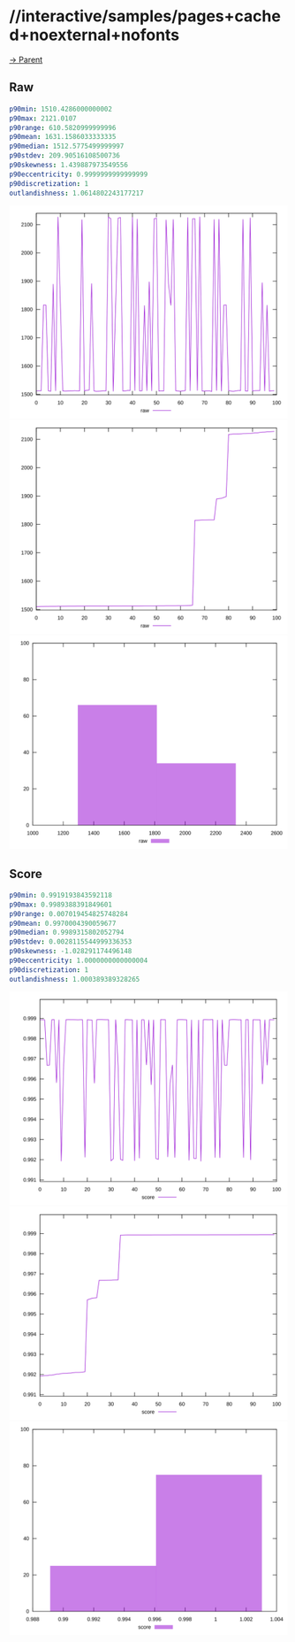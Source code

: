 
# //interactive/samples/pages+cached+noexternal+nofonts

[→ Parent](../..)


## Raw


```yaml
p90min: 1510.4286000000002
p90max: 2121.0107
p90range: 610.5820999999996
p90mean: 1631.1586033333335
p90median: 1512.5775499999997
p90stdev: 209.90516108500736
p90skewness: 1.439887973549556
p90eccentricity: 0.9999999999999999
p90discretization: 1
outlandishness: 1.0614802243177217

```

![PLOT: raw-values](./raw/values.svg)![PLOT: raw-sorted](./raw/sorted.svg)![PLOT: raw-histogram](./raw/histogram.svg)
## Score


```yaml
p90min: 0.9919193843592118
p90max: 0.9989388391849601
p90range: 0.007019454825748284
p90mean: 0.9970004390059677
p90median: 0.9989315802052794
p90stdev: 0.0028115544999336353
p90skewness: -1.028291174496148
p90eccentricity: 1.0000000000000004
p90discretization: 1
outlandishness: 1.000389389328265

```

![PLOT: score-values](./score/values.svg)![PLOT: score-sorted](./score/sorted.svg)![PLOT: score-histogram](./score/histogram.svg)